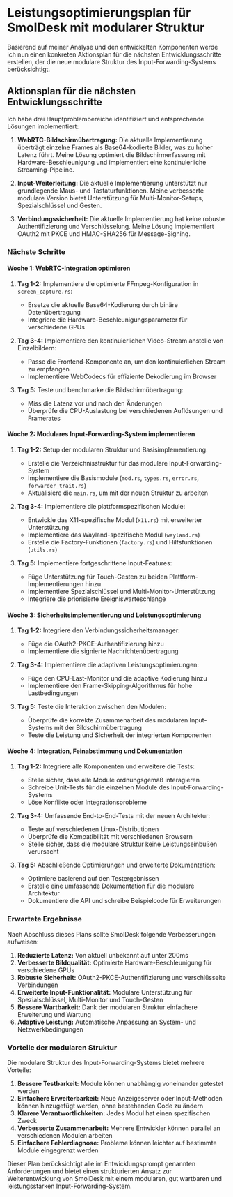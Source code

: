 # Leistungsoptimierungsplan für SmolDesk mit modularer Struktur

Basierend auf meiner Analyse und den entwickelten Komponenten werde ich nun einen konkreten Aktionsplan für die nächsten Entwicklungsschritte erstellen, der die neue modulare Struktur des Input-Forwarding-Systems berücksichtigt.

## Aktionsplan für die nächsten Entwicklungsschritte

Ich habe drei Hauptproblembereiche identifiziert und entsprechende Lösungen implementiert:

1. **WebRTC-Bildschirmübertragung:** Die aktuelle Implementierung überträgt einzelne Frames als Base64-kodierte Bilder, was zu hoher Latenz führt. Meine Lösung optimiert die Bildschirmerfassung mit Hardware-Beschleunigung und implementiert eine kontinuierliche Streaming-Pipeline.

2. **Input-Weiterleitung:** Die aktuelle Implementierung unterstützt nur grundlegende Maus- und Tastaturfunktionen. Meine verbesserte modulare Version bietet Unterstützung für Multi-Monitor-Setups, Spezialschlüssel und Gesten.

3. **Verbindungssicherheit:** Die aktuelle Implementierung hat keine robuste Authentifizierung und Verschlüsselung. Meine Lösung implementiert OAuth2 mit PKCE und HMAC-SHA256 für Message-Signing.

### Nächste Schritte

#### Woche 1: WebRTC-Integration optimieren

1. **Tag 1-2:** Implementiere die optimierte FFmpeg-Konfiguration in `screen_capture.rs`:
   - Ersetze die aktuelle Base64-Kodierung durch binäre Datenübertragung
   - Integriere die Hardware-Beschleunigungsparameter für verschiedene GPUs

2. **Tag 3-4:** Implementiere den kontinuierlichen Video-Stream anstelle von Einzelbildern:
   - Passe die Frontend-Komponente an, um den kontinuierlichen Stream zu empfangen
   - Implementiere WebCodecs für effiziente Dekodierung im Browser

3. **Tag 5:** Teste und benchmarke die Bildschirmübertragung:
   - Miss die Latenz vor und nach den Änderungen
   - Überprüfe die CPU-Auslastung bei verschiedenen Auflösungen und Framerates

#### Woche 2: Modulares Input-Forwarding-System implementieren

1. **Tag 1-2:** Setup der modularen Struktur und Basisimplementierung:
   - Erstelle die Verzeichnisstruktur für das modulare Input-Forwarding-System
   - Implementiere die Basismodule (`mod.rs`, `types.rs`, `error.rs`, `forwarder_trait.rs`)
   - Aktualisiere die `main.rs`, um mit der neuen Struktur zu arbeiten

2. **Tag 3-4:** Implementiere die plattformspezifischen Module:
   - Entwickle das X11-spezifische Modul (`x11.rs`) mit erweiterter Unterstützung
   - Implementiere das Wayland-spezifische Modul (`wayland.rs`)
   - Erstelle die Factory-Funktionen (`factory.rs`) und Hilfsfunktionen (`utils.rs`)

3. **Tag 5:** Implementiere fortgeschrittene Input-Features:
   - Füge Unterstützung für Touch-Gesten zu beiden Plattform-Implementierungen hinzu
   - Implementiere Spezialschlüssel und Multi-Monitor-Unterstützung
   - Integriere die priorisierte Ereigniswarteschlange

#### Woche 3: Sicherheitsimplementierung und Leistungsoptimierung

1. **Tag 1-2:** Integriere den Verbindungssicherheitsmanager:
   - Füge die OAuth2-PKCE-Authentifizierung hinzu
   - Implementiere die signierte Nachrichtenübertragung

2. **Tag 3-4:** Implementiere die adaptiven Leistungsoptimierungen:
   - Füge den CPU-Last-Monitor und die adaptive Kodierung hinzu
   - Implementiere den Frame-Skipping-Algorithmus für hohe Lastbedingungen

3. **Tag 5:** Teste die Interaktion zwischen den Modulen:
   - Überprüfe die korrekte Zusammenarbeit des modularen Input-Systems mit der Bildschirmübertragung
   - Teste die Leistung und Sicherheit der integrierten Komponenten

#### Woche 4: Integration, Feinabstimmung und Dokumentation

1. **Tag 1-2:** Integriere alle Komponenten und erweitere die Tests:
   - Stelle sicher, dass alle Module ordnungsgemäß interagieren
   - Schreibe Unit-Tests für die einzelnen Module des Input-Forwarding-Systems
   - Löse Konflikte oder Integrationsprobleme

2. **Tag 3-4:** Umfassende End-to-End-Tests mit der neuen Architektur:
   - Teste auf verschiedenen Linux-Distributionen
   - Überprüfe die Kompatibilität mit verschiedenen Browsern
   - Stelle sicher, dass die modulare Struktur keine Leistungseinbußen verursacht

3. **Tag 5:** Abschließende Optimierungen und erweiterte Dokumentation:
   - Optimiere basierend auf den Testergebnissen
   - Erstelle eine umfassende Dokumentation für die modulare Architektur
   - Dokumentiere die API und schreibe Beispielcode für Erweiterungen

### Erwartete Ergebnisse

Nach Abschluss dieses Plans sollte SmolDesk folgende Verbesserungen aufweisen:

1. **Reduzierte Latenz:** Von aktuell unbekannt auf unter 200ms
2. **Verbesserte Bildqualität:** Optimierte Hardware-Beschleunigung für verschiedene GPUs
3. **Robuste Sicherheit:** OAuth2-PKCE-Authentifizierung und verschlüsselte Verbindungen
4. **Erweiterte Input-Funktionalität:** Modulare Unterstützung für Spezialschlüssel, Multi-Monitor und Touch-Gesten
5. **Bessere Wartbarkeit:** Dank der modularen Struktur einfachere Erweiterung und Wartung
6. **Adaptive Leistung:** Automatische Anpassung an System- und Netzwerkbedingungen

### Vorteile der modularen Struktur

Die modulare Struktur des Input-Forwarding-Systems bietet mehrere Vorteile:

1. **Bessere Testbarkeit:** Module können unabhängig voneinander getestet werden
2. **Einfachere Erweiterbarkeit:** Neue Anzeigeserver oder Input-Methoden können hinzugefügt werden, ohne bestehenden Code zu ändern
3. **Klarere Verantwortlichkeiten:** Jedes Modul hat einen spezifischen Zweck
4. **Verbesserte Zusammenarbeit:** Mehrere Entwickler können parallel an verschiedenen Modulen arbeiten
5. **Einfachere Fehlerdiagnose:** Probleme können leichter auf bestimmte Module eingegrenzt werden

Dieser Plan berücksichtigt alle im Entwicklungsprompt genannten Anforderungen und bietet einen strukturierten Ansatz zur Weiterentwicklung von SmolDesk mit einem modularen, gut wartbaren und leistungsstarken Input-Forwarding-System.
